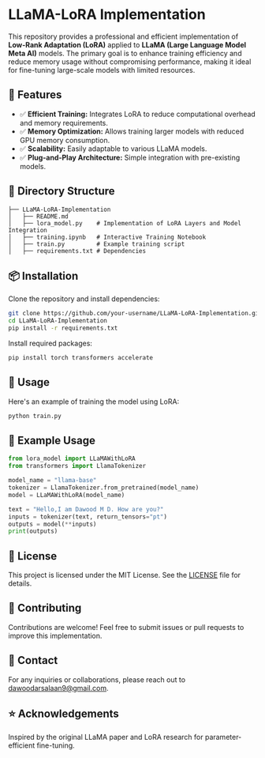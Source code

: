 # LLaMA-LoRA Implementation

This repository provides a professional and efficient implementation of **Low-Rank Adaptation (LoRA)** applied to **LLaMA (Large Language Model Meta AI)** models. The primary goal is to enhance training efficiency and reduce memory usage without compromising performance, making it ideal for fine-tuning large-scale models with limited resources.

## 🌟 Features
- ✅ **Efficient Training:** Integrates LoRA to reduce computational overhead and memory requirements.
- ✅ **Memory Optimization:** Allows training larger models with reduced GPU memory consumption.
- ✅ **Scalability:** Easily adaptable to various LLaMA models.
- ✅ **Plug-and-Play Architecture:** Simple integration with pre-existing models.

## 📁 Directory Structure
```
├── LLaMA-LoRA-Implementation
│   ├── README.md
│   ├── lora_model.py    # Implementation of LoRA Layers and Model Integration
│   ├── training.ipynb   # Interactive Training Notebook
│   ├── train.py         # Example training script
│   ├── requirements.txt # Dependencies
```

## 📦 Installation
Clone the repository and install dependencies:
```bash
git clone https://github.com/your-username/LLaMA-LoRA-Implementation.git
cd LLaMA-LoRA-Implementation
pip install -r requirements.txt
```

Install required packages:
```bash
pip install torch transformers accelerate
```

## 🚀 Usage
Here's an example of training the model using LoRA:
```bash
python train.py
```

## 📌 Example Usage
```python
from lora_model import LLaMAWithLoRA
from transformers import LlamaTokenizer

model_name = "llama-base"
tokenizer = LlamaTokenizer.from_pretrained(model_name)
model = LLaMAWithLoRA(model_name)

text = "Hello,I am Dawood M D. How are you?"
inputs = tokenizer(text, return_tensors="pt")
outputs = model(**inputs)
print(outputs)
```

## 📜 License
This project is licensed under the MIT License. See the [LICENSE](LICENSE) file for details.

## 🤝 Contributing
Contributions are welcome! Feel free to submit issues or pull requests to improve this implementation.

## 📧 Contact
For any inquiries or collaborations, please reach out to dawoodarsalaan9@gmail.com.

## ⭐ Acknowledgements
Inspired by the original LLaMA paper and LoRA research for parameter-efficient fine-tuning.
